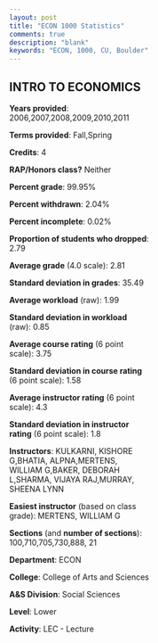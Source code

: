 ```yaml
---
layout: post
title: "ECON 1000 Statistics"
comments: true
description: "blank"
keywords: "ECON, 1000, CU, Boulder"
--- 
```

<head>
<script src="https://ajax.googleapis.com/ajax/libs/jquery/2.1.3/jquery.min.js"></script>
<script src="https://dl.dropboxusercontent.com/s/pc42nxpaw1ea4o9/highcharts.js?dl=0"></script>
<!-- <script src="../assets/js/highcharts.js"></script> -->
<style type="text/css">@font-face {
	font-family: "Bebas Neue";
	src: url(https://www.filehosting.org/file/details/544349/BebasNeue%20Regular.otf) format("opentype");
	}
	h1.Bebas { 
		font-family: "Bebas Neue", Verdana, Tahoma;
	}
</style>
</head>
<body>
	<div id="container" style="float: right; width: 45%; height: 88%; margin-left: 2.5%; margin-right: 2.5%;"></div>
	<script language="JavaScript">
		$(document).ready(function() {
		var chart = {type: 'column'};
		var title = {text: 'Grade Distribution'};
		var xAxis = {categories: ['A','B','C','D','F'],crosshair: true};
		var yAxis = {min: 0,title: {text: 'Percentage'}};
		var tooltip = {headerFormat: '<center><b><span style="font-size:20px">{point.key}</span></b></center>',
		               pointFormat: '<td style="padding:0"><b>{point.y:.1f}%</b></td>',
		               footerFormat: '</table>',shared: true,useHTML: true};
		var plotOptions = {column: {pointPadding: 0.0,borderWidth: 0}};  
		var credits = {enabled: false};var series= [{name: 'Percent',data: [24.61,39.16,25.88,6.23,4.11,]}];
		var json = {};
		json.chart = chart;
		json.title = title;
		json.tooltip = tooltip;
		json.xAxis = xAxis;
		json.yAxis = yAxis;  
		json.series = series;
		json.plotOptions = plotOptions;  
		json.credits = credits;
		$('#container').highcharts(json);
	});
	</script>
</body>
			   
## INTRO TO ECONOMICS

**Years provided**: 2006,2007,2008,2009,2010,2011

**Terms provided**: Fall,Spring

**Credits**: 4

**RAP/Honors class?** Neither

**Percent grade**: 99.95%

**Percent withdrawn**: 2.04%

**Percent incomplete**: 0.02%

**Proportion of students who dropped**: 2.79

**Average grade** (4.0 scale): 2.81

**Standard deviation in grades**: 35.49

**Average workload** (raw): 1.99

**Standard deviation in workload** (raw): 0.85

**Average course rating** (6 point scale): 3.75

**Standard deviation in course rating** (6 point scale): 1.58

**Average instructor rating** (6 point scale): 4.3

**Standard deviation in instructor rating** (6 point scale): 1.8

**Instructors**: KULKARNI, KISHORE G,BHATIA, ALPNA,MERTENS, WILLIAM G,BAKER, DEBORAH L,SHARMA, VIJAYA RAJ,MURRAY, SHEENA LYNN

**Easiest instructor** (based on class grade): MERTENS, WILLIAM G

**Sections** (and **number of sections**): 100,710,705,730,888, 21

**Department**: ECON

**College**: College of Arts and Sciences

**A&S Division**: Social Sciences

**Level**: Lower

**Activity**: LEC - Lecture